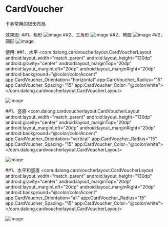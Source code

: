 # CardVoucher
卡券常用的锯齿布局

效果图:
##1、矩形
![image](https://github.com/dalong982242260/CardVoucher/blob/master/img/juxing.png)
##2、三角形
![image](https://github.com/dalong982242260/CardVoucher/blob/master/img/sanjiao.png)
##2、椭圆
![image](https://github.com/dalong982242260/CardVoucher/blob/master/img/tuoyuan.png)
##2、圆形
![image](https://github.com/dalong982242260/CardVoucher/blob/master/img/yuanxing.png)

使用:
##1、水平
         <com.dalong.cardvoucherlayout.CardVoucherLayout
                android:layout_width="match_parent"
                android:layout_height="130dp"
                android:gravity="center"
                android:layout_marginTop="20dp"
                android:layout_marginLeft="20dp"
                android:layout_marginRight="20dp"
                android:background="@color/colorAccent"
                app:CardVoucher_Orientation="horizontal"
                app:CardVoucher_Radius="15"
                app:CardVoucher_Spacing="15"
                app:CardVoucher_Color="@color/white">
                <TextView
                    android:layout_width="match_parent"
                    android:layout_height="match_parent"
                    android:text="Hello World!"
                    android:textSize="40sp"
                    android:textColor="@color/white"
                    android:gravity="center"
                    app:layout_constraintBottom_toBottomOf="@+id/activity_main"
                    app:layout_constraintLeft_toLeftOf="@+id/activity_main"
                    app:layout_constraintRight_toRightOf="@+id/activity_main"
                    app:layout_constraintTop_toTopOf="@+id/activity_main" />
            </com.dalong.cardvoucherlayout.CardVoucherLayout>

![image](https://github.com/dalong982242260/CardVoucher/blob/master/img/cardvoucher1.png)

##1、竖直
         <com.dalong.cardvoucherlayout.CardVoucherLayout
                android:layout_width="match_parent"
                android:layout_height="130dp"
                android:gravity="center"
                android:layout_marginTop="20dp"
                android:layout_marginLeft="20dp"
                android:layout_marginRight="20dp"
                android:background="@color/colorAccent"
                app:CardVoucher_Orientation="vertical"
                app:CardVoucher_Radius="15"
                app:CardVoucher_Spacing="15"
                app:CardVoucher_Color="@color/white">
                <TextView
                    android:layout_width="match_parent"
                    android:layout_height="match_parent"
                    android:text="Hello World!"
                    android:textSize="40sp"
                    android:textColor="@color/white"
                    android:gravity="center"
                    app:layout_constraintBottom_toBottomOf="@+id/activity_main"
                    app:layout_constraintLeft_toLeftOf="@+id/activity_main"
                    app:layout_constraintRight_toRightOf="@+id/activity_main"
                    app:layout_constraintTop_toTopOf="@+id/activity_main" />
            </com.dalong.cardvoucherlayout.CardVoucherLayout>

![image](https://github.com/dalong982242260/CardVoucher/blob/master/img/cardvoucher2.png)

##1、水平和竖直
        <com.dalong.cardvoucherlayout.CardVoucherLayout
                android:layout_width="match_parent"
                android:layout_height="130dp"
                android:gravity="center"
                android:layout_marginTop="20dp"
                android:layout_marginLeft="20dp"
                android:layout_marginRight="20dp"
                android:background="@color/colorAccent"
                app:CardVoucher_Orientation="all"
                app:CardVoucher_Radius="15"
                app:CardVoucher_Spacing="15"
                app:CardVoucher_Color="@color/white">
                <TextView
                    android:layout_width="match_parent"
                    android:layout_height="match_parent"
                    android:text="Hello World!"
                    android:textSize="40sp"
                    android:textColor="@color/white"
                    android:gravity="center"
                    app:layout_constraintBottom_toBottomOf="@+id/activity_main"
                    app:layout_constraintLeft_toLeftOf="@+id/activity_main"
                    app:layout_constraintRight_toRightOf="@+id/activity_main"
                    app:layout_constraintTop_toTopOf="@+id/activity_main" />
            </com.dalong.cardvoucherlayout.CardVoucherLayout>

![image](https://github.com/dalong982242260/CardVoucher/blob/master/img/cardvoucher3.png)